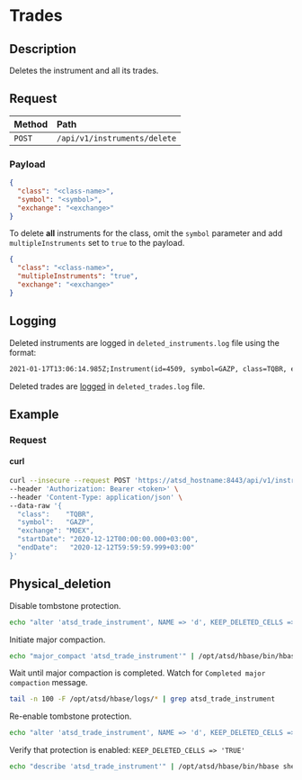 # Trades

## Description

Deletes the instrument and all its trades.

## Request

| **Method** | **Path** |
|:---|:---|
| `POST` | `/api/v1/instruments/delete` |

### Payload

```json
{
  "class": "<class-name>",
  "symbol": "<symbol>",
  "exchange": "<exchange>"
}
```

To delete **all** instruments for the class, omit the `symbol` parameter and add `multipleInstruments` set to `true` to the payload.

```json
{
  "class": "<class-name>",
  "multipleInstruments": "true",
  "exchange": "<exchange>"
}
```

## Logging

Deleted instruments are logged in `deleted_instruments.log` file using the format:

```txt
2021-01-17T13:06:14.985Z;Instrument(id=4509, symbol=GAZP, class=TQBR, exchange=MOEX)
```

Deleted trades are [logged](./trades-delete.md#logging) in `deleted_trades.log` file.

## Example

### Request

#### curl

```bash
curl --insecure --request POST 'https://atsd_hostname:8443/api/v1/instruments/delete' \
--header 'Authorization: Bearer <token>' \
--header 'Content-Type: application/json' \
--data-raw '{
  "class":    "TQBR",
  "symbol":   "GAZP",
  "exchange": "MOEX",
  "startDate": "2020-12-12T00:00:00.000+03:00",
  "endDate":   "2020-12-12T59:59:59.999+03:00"
}'
```

## Physical_deletion

Disable tombstone protection.

```bash
echo "alter 'atsd_trade_instrument', NAME => 'd', KEEP_DELETED_CELLS => false" | /opt/atsd/hbase/bin/hbase shell
```

Initiate major compaction.

```bash
echo "major_compact 'atsd_trade_instrument'" | /opt/atsd/hbase/bin/hbase shell
```

Wait until major compaction is completed. Watch for `Completed major compaction` message.

```bash
tail -n 100 -F /opt/atsd/hbase/logs/* | grep atsd_trade_instrument
```

Re-enable tombstone protection.

```bash
echo "alter 'atsd_trade_instrument', NAME => 'd', KEEP_DELETED_CELLS => true" | /opt/atsd/hbase/bin/hbase shell
```

Verify that protection is enabled: `KEEP_DELETED_CELLS => 'TRUE'`

```bash
echo "describe 'atsd_trade_instrument'" | /opt/atsd/hbase/bin/hbase shell
```